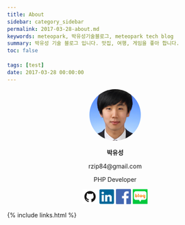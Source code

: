 ```yaml
---
title: About
sidebar: category_sidebar
permalink: 2017-03-28-about.md
keywords: meteopark, 박유성기술블로그, meteopark tech blog
summary: 박유성 기술 블로그 입니다. 맛집, 여행, 게임을 좋아 합니다.
toc: false

tags: [test]
date: 2017-03-28 00:00:00
---
```




<p align="center"><img src="images/profile/itsme.png" style="width:120px; height:120px; object-fit:cover; border-radius: 50%;" /></p>
<p align="center"><b>박유성</b></p>
<p align="center">rzip84@gmail.com</p>
<p align="center">PHP Developer</p>

<p align="center">
<a target="_blank" href="https://github.com/meteopark"><img src="images/icons/github.png" style="width:35px;height:35px" /></a>
<a target="_blank" href="https://www.linkedin.com/in/meteopark"><img src="images/icons/linkedin.png" style="width:35px;height:35px" /></a>
<a target="_blank" href="https://www.facebook.com/rzip84"><img src="images/icons/facebook.png" style="width:35px;height:35px" /></a>
<a target="_blank" href="https://rzip84.blog.me"><img src="images/icons/blog.jpg" style="width:35px;height:35px" /></a>
</p>



{% include links.html %}




